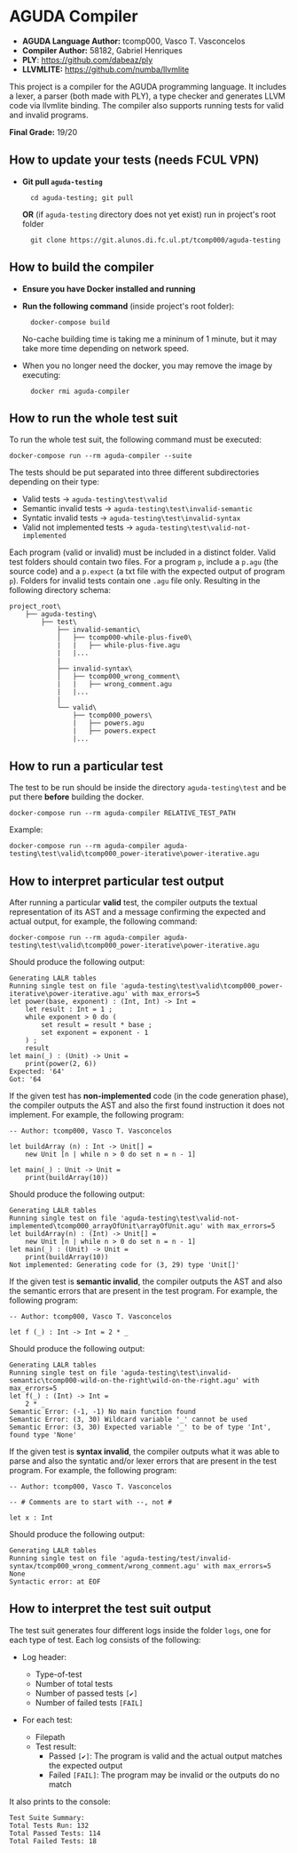 # AGUDA Compiler

- **AGUDA Language Author:** tcomp000, Vasco T. Vasconcelos
- **Compiler Author:** 58182, Gabriel Henriques
- **PLY**: https://github.com/dabeaz/ply
- **LLVMLITE:** https://github.com/numba/llvmlite

This project is a compiler for the AGUDA programming language. It includes a lexer, a parser (both made with PLY), a type checker and generates LLVM code via llvmlite binding. The compiler also supports running tests for valid and invalid programs.

**Final Grade:** 19/20


## How to update your tests (**needs FCUL VPN**)
- **Git pull `aguda-testing`**

        cd aguda-testing; git pull

    **OR** (if `aguda-testing` directory does not yet exist) run in project's root folder

        git clone https://git.alunos.di.fc.ul.pt/tcomp000/aguda-testing  

## How to build the compiler
- **Ensure you have Docker installed and running**
        
- **Run the following command** (inside project's root folder):

        docker-compose build

    No-cache building time is taking me a mininum of 1 minute, but it may take more time depending on network speed.

- When you no longer need the docker, you may remove the image by executing:

        docker rmi aguda-compiler

## How to run the whole test suit

To run the whole test suit, the following command must be executed:

    docker-compose run --rm aguda-compiler --suite

The tests should be put separated into three different subdirectories depending on their type:
- Valid tests -> `aguda-testing\test\valid`
- Semantic invalid tests -> `aguda-testing\test\invalid-semantic`
- Syntatic invalid tests -> `aguda-testing\test\invalid-syntax`
- Valid not implemented tests -> `aguda-testing\test\valid-not-implemented`

Each program (valid or invalid) must be included in a distinct folder. Valid test folders should contain two files. For a program `p`, include a `p.agu` (the source code) and a `p.expect` (a txt file with the expected output of program `p`). Folders for invalid tests contain one `.agu` file only. Resulting in the following directory schema:

    project_root\
        ├── aguda-testing\
            ├── test\
                ├── invalid-semantic\
                │   ├── tcomp000-while-plus-five0\
                |   |   ├── while-plus-five.agu
                |   |...
                |
                ├── invalid-syntax\
                │   ├── tcomp000_wrong_comment\
                |   |   ├── wrong_comment.agu
                |   |...
                |
                └── valid\
                    ├── tcomp000_powers\
                    |   ├── powers.agu
                    |   ├── powers.expect
                    |...

## How to run a particular test
The test to be run should be inside the directory `aguda-testing\test` and be put there **before** building the docker.

    docker-compose run --rm aguda-compiler RELATIVE_TEST_PATH

Example:

    docker-compose run --rm aguda-compiler aguda-testing\test\valid\tcomp000_power-iterative\power-iterative.agu  


## How to interpret particular test output
After running a particular **valid** test, the compiler outputs the textual representation of its AST and a message confirming the expected and actual output, for example, the following command:

    docker-compose run --rm aguda-compiler aguda-testing\test\valid\tcomp000_power-iterative\power-iterative.agu

Should produce the following output:

    Generating LALR tables
    Running single test on file 'aguda-testing\test\valid\tcomp000_power-iterative\power-iterative.agu' with max_errors=5
    let power(base, exponent) : (Int, Int) -> Int =
        let result : Int = 1 ;
        while exponent > 0 do (
            set result = result * base ;
            set exponent = exponent - 1
        ) ;
        result
    let main(_) : (Unit) -> Unit =
        print(power(2, 6))
    Expected: '64'
    Got: '64

If the given test has **non-implemented** code (in the code generation phase), the compiler outputs the AST and also the first found instruction it does not implement. For example, the following program:

    -- Author: tcomp000, Vasco T. Vasconcelos

    let buildArray (n) : Int -> Unit[] =
        new Unit [n | while n > 0 do set n = n - 1]

    let main(_) : Unit -> Unit =
        print(buildArray(10))

Should produce the following output:

    Generating LALR tables
    Running single test on file 'aguda-testing\test\valid-not-implemented\tcomp000_arrayOfUnit\arrayOfUnit.agu' with max_errors=5
    let buildArray(n) : (Int) -> Unit[] =
        new Unit [n | while n > 0 do set n = n - 1]
    let main(_) : (Unit) -> Unit =
        print(buildArray(10))
    Not implemented: Generating code for (3, 29) type 'Unit[]'

If the given test is **semantic invalid**, the compiler outputs the AST and also the semantic errors that are present in the test program. For example, the following program:

    -- Author: tcomp000, Vasco T. Vasconcelos

    let f (_) : Int -> Int = 2 * _

Should produce the following output:

    Generating LALR tables
    Running single test on file 'aguda-testing\test\invalid-semantic\tcomp000-wild-on-the-right\wild-on-the-right.agu' with max_errors=5
    let f(_) : (Int) -> Int =
        2 * _
    Semantic Error: (-1, -1) No main function found
    Semantic Error: (3, 30) Wildcard variable '_' cannot be used
    Semantic Error: (3, 30) Expected variable '_' to be of type 'Int', found type 'None'

If the given test is **syntax invalid**, the compiler outputs what it was able to parse and also the syntatic and/or lexer errors that are present in the test program. For example, the following program:

    -- Author: tcomp000, Vasco T. Vasconcelos

    -- # Comments are to start with --, not #

    let x : Int


Should produce the following output:

    Generating LALR tables
    Running single test on file 'aguda-testing/test/invalid-syntax/tcomp000_wrong_comment/wrong_comment.agu' with max_errors=5
    None
    Syntactic error: at EOF

## How to interpret the test suit output

The test suit generates four different logs inside the folder `logs`, one for each type of test. Each log consists of the following:
- Log header:
    
    - Type-of-test
    - Number of total tests
    - Number of passed tests `[✔]`
    - Number of failed tests `[FAIL]`

- For each test:

    - Filepath
    - Test result: 
        - Passed `[✔]`: The program is valid and the actual output matches the expected output
        - Failed `[FAIL]`: The program may be invalid or the outputs do no match

It also prints to the console:

    Test Suite Summary:
    Total Tests Run: 132
    Total Passed Tests: 114
    Total Failed Tests: 18
